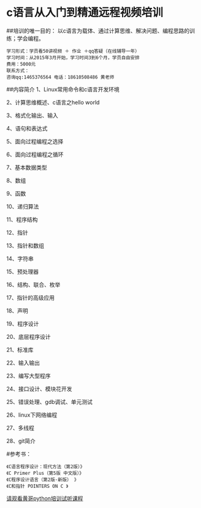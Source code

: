  # c语言从入门到精通远程视频培训

##培训的唯一目的：
以c语言为载体、通过计算思维、解决问题、编程思路的训练；学会编程。

	学习形式：学员看50讲视频 ＋ 作业 ＋qq答疑（在线辅导一年）
	学习时间：从2015年3月开始，学习时间3到6个月，学员自由安排
	费用：5000元
	联系方式：
	咨询qq:1465376564 电话：18610508486 黄老师

##内容简介
1、Linux常用命令和c语言开发环境

2、计算思维概述、c语言之hello world

3、格式化输出、输入

4、语句和表达式

5、面向过程编程之选择

6、面向过程编程之循环

7、基本数据类型

8、数组

9、函数

10、递归算法

11、程序结构

12、指针

13、指针和数组

14、字符串

15、预处理器

16、结构、联合、枚举

17、指针的高级应用

18、声明

19、程序设计

20、底层程序设计

21、标准库

22、输入输出

23、编写大型程序

24、接口设计、模块花开发

25、错误处理、gdb调试、单元测试

26、linux下网络编程

27、多线程

28、git简介

#参考书：  

	《C语言程序设计：现代方法（第2版）》
	《C Primer Plus（第5版 中文版）》
	《C程序设计语言（第2版·新版） 》
	《C和指针 POINTERS ON C 》

[请观看黄哥python培训试听课程](https://github.com/pythonpeixun/article/blob/master/python_shiping.md)